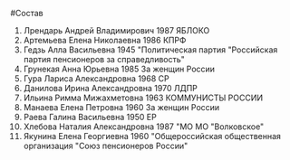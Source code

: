 #Состав
1. Лрендарь Андрей Владимирович 1987 ЯБЛОКО
2. Артемьева Елена Николаевна 1986 КПРФ
3. Гедзь Алла Васильевна 1945 \"Политическая партия \"Российская партия пенсионеров за справедливость\"
4. Грунекая Анна Юрьевна 1985 За женщин России
5. Гура Лариса Александровна 1968 СР
6. Данилова Ирина Александровна 1970 ЛДПР
7. Ильина Римма Мижахметовна 1963 КОММУНИСТЫ РОССИИ
8. Манаева Елена Петровна 1960 За женщин России
9. Раева Галина Васильевна 1950 ЕР
10. Хлебова Наталия Александровна 1987 \"МО МО \"Волковское\"
11. Якунина Елена Георгиевна 1960 \"Общероссийская общественная организация \"Союз пенсионеров России\"
